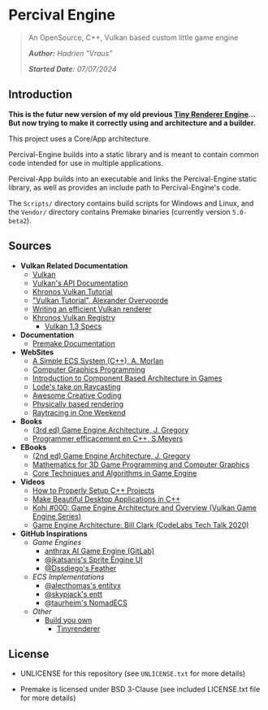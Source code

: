 # Percival Engine

> An OpenSource, C++, Vulkan based custom little game engine
>
> ***Author:** Hadrien "Vraus"*
>
> ***Started Date:** 07/07/2024*

## Introduction

**This is the futur new version of my old previous [Tiny Renderer Engine](https://github.com/vraus/testVulkan)... But now trying to make it correctly using and architecture and a builder.**

This project uses a Core/App architecture.

Percival-Engine builds into a static library and is meant to contain common code intended for use in multiple applications.

Percival-App builds into an executable and links the Percival-Engine static library, as well as provides an include path to Percival-Engine's code.

The `Scripts/` directory contains build scripts for Windows and Linux, and the `Vendor/` directory contains Premake binaries (currently version `5.0-beta2`).

## Sources

+ **Vulkan Related Documentation**
  + [Vulkan](https://www.vulkan.org)
  + [Vulkan's API Documentation](https://docs.vulkan.org/spec/latest/index.html)
  + [Khronos Vulkan Tutorial](https://docs.vulkan.org/tutorial/latest/00_Introduction.html)
  + ["Vulkan Tutorial", Alexander Overvoorde](https://vulkan-tutorial.com)
  + [Writing an efficient Vulkan renderer](https://zeux.io/2020/02/27/writing-an-efficient-vulkan-renderer/)
  + [Khronos Vulkan Registry](https://registry.khronos.org/vulkan/#apispecs)
    + [Vulkan 1.3 Specs](https://registry.khronos.org/vulkan/specs/1.3/html/index.html)
+ **Documentation**
  + [Premake Documentation](https://premake.github.io/docs/)
+ **WebSites**
  + [A Simple ECS System (C++), A. Morlan](https://austinmorlan.com/posts/entity_component_system/)
  + [Computer Graphics Programming](https://scratchapixel.com/index.html)
  + [Introduction to Component Based Architecture in Games](https://www.kodeco.com/2806-introduction-to-component-based-architecture-in-games)
  + [Lode's take on Raycasting](https://lodev.org/cgtutor/raycasting.html)
  + [Awesome Creative Coding](https://project-awesome.org/terkelg/awesome-creative-coding)
  + [Physically based rendering](https://www.pbr-book.org)
  + [Raytracing in One Weekend](https://raytracing.github.io/books/RayTracingInOneWeekend.html)
+ **Books**
  + [(3rd ed) Game Engine Architecture, J. Gregory](Resources/game-engine-architecture-3rded.pdf)
  + [Programmer efficacement en C++, S.Meyers](https://www.dunod.com/sciences-techniques/programmer-efficacement-en-c-42-conseils-pour-mieux-maitriser-c-11-et-c-14)
+ **EBooks**
  + [(2nd ed) Game Engine Architecture, J. Gregory](https://archive.org/details/gameenginearchit0000greg_d9n5)
  + [Mathematics for 3D Game Programming and Computer Graphics](https://canvas.projekti.info/ebooks/Mathematics%20for%203D%20Game%20Programming%20and%20Computer%20Graphics,%20Third%20Edition.pdf)
  + [Core Techniques and Algorithms in Game Engine](https://theswissbay.ch/pdf/Gentoomen%20Library/Algorithms/Core%20Techniques%20and%20Algorithms%20in%20Game%20Programming.pdf)
+ **Videos**
  + [How to Properly Setup C++ Projects](https://www.youtube.com/watch?v=5glH8dGoeCA)
  + [Make Beautiful Desktop Applications in C++](https://www.youtube.com/watch?v=-NJDxf4XwlQ)
  + [Kohi #000: Game Engine Architecture and Overview (Vulkan Game Engine Series)](https://www.youtube.com/watch?v=teg23SJlyl8)
  + [Game Engine Architecture: Bill Clark (CodeLabs Tech Talk 2020)](https://www.youtube.com/watch?v=mUeNqLcx4eI)
+ **GitHub Inspirations**
  + *Game Engines*
    + [anthrax AI Game Engine (GitLab)](https://gitlab.com/svatostop/engine-2-0)
    + [@jkatsanis's Sprite Engine UI](https://github.com/jkatsanis/SpriteEngineUI)
    + [@Dssdiego's Feather](https://github.com/Dssdiego/feather)
  + *ECS Implementations*
    + [@alecthomas's entityx](https://github.com/alecthomas/entityx)
    + [@skypjack's entt](https://github.com/skypjack/entt)
    + [@taurheim's NomadECS](https://github.com/taurheim/NomadECS)
  + *Other*
    + [Build you own](https://github.com/codecrafters-io/build-your-own-x)
      + [Tinyrenderer](https://github.com/ssloy/tinyrenderer/wiki)

## License

+ UNLICENSE for this repository (see `UNLICENSE.txt` for more details)

+ Premake is licensed under BSD 3-Clause (see included LICENSE.txt file for more details)
